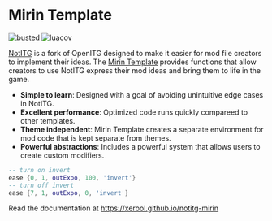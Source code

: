 # Mirin Template
[![busted](https://github.com/XeroOl/notitg-mirin/actions/workflows/tests.yml/badge.svg)](https://github.com/XeroOl/notitg-mirin/actions/workflows/tests.yml)
![luacov](https://raw.githubusercontent.com/XeroOl/notitg-mirin/badges/coverage.svg)

[NotITG](https://notitg.heysora.net) is a fork of OpenITG designed to make it easier for mod file creators to implement their ideas. The [Mirin Template](https://www.github.com/XeroOl/notitg-mirin) provides functions that allow creators to use NotITG express their mod ideas and bring them to life in the game.

* **Simple to learn**: Designed with a goal of avoiding unintuitive edge cases in NotITG.
* **Excellent performance**: Optimized code runs quickly compareed to other templates.
* **Theme independent**: Mirin Template creates a separate environment for mod code that is kept separate from themes.
* **Powerful abstractions**: Includes a powerful system that allows users to create custom modifiers.

```lua
-- turn on invert
ease {0, 1, outExpo, 100, 'invert'}
-- turn off invert
ease {7, 1, outExpo, 0, 'invert'}
```
Read the documentation at https://xerool.github.io/notitg-mirin

